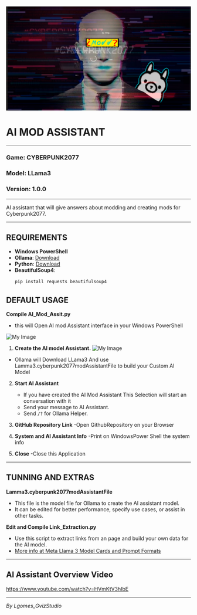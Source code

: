 ![My Image](sdfwerwer.png)

# AI MOD ASSISTANT

---

### Game: CYBERPUNK2077
### Model: LLama3
### Version: 1.0.0

---
AI assistant that will give answers about modding and creating mods for Cyberpunk2077.

---

## REQUIREMENTS

- **Windows PowerShell**
- **Ollama**: [Download](https://ollama.com/download)
- **Python**: [Download](https://www.python.org/downloads/)
- **BeautifulSoup4**:
  ```sh
  pip install requests beautifulsoup4

## DEFAULT USAGE

**Compile AI_Mod_Assit.py**
- this will Open AI mod Assistant interface in your Windows PowerShell

![My Image](fdgwerwtert.png)


1. **Create the AI model Assistant.**
![My Image](qweqweqweqwess.png)
- Ollama will Download LLama3 And use Lamma3.cyberpunk2077modAssistantFile to build your Custom AI Model


2. **Start AI Assistant**
   - If you have created the AI Mod Assistant This Selection will start an conversation with it
   - Send your message to AI Assistant.
   - Send `/?` for Ollama Helper.


3. **GitHub Repository Link**
-Open GithubRepository on your Browser


4. **System and AI Assistant Info**
-Print on WindowsPower Shell the system info

5. **Close**
-Close this Application

---

## TUNNING AND EXTRAS

**Lamma3.cyberpunk2077modAssistantFile**

- This file is the model file for Ollama to create the AI assistant model.
- It can be edited for better performance, specify use cases, or assist in other tasks.

**Edit and Compile Link_Extraction.py**

- Use this script to extract links from an page and build your own data for the AI model.
- [More info at Meta Llama 3 Model Cards and Prompt Formats](https://llama.meta.com/docs/model-cards-and-prompt-formats/meta-llama-3/#model-card)

---
## AI Assistant  Overview Video
https://www.youtube.com/watch?v=HVmKtV3hIbE

---

*By Lgomes_GvizStudio*
